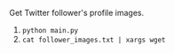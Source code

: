 Get Twitter follower's profile images. 

1. `python main.py`
1. `cat follower_images.txt | xargs wget`